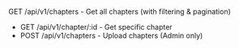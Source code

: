 GET /api/v1/chapters - Get all chapters (with filtering & pagination)
* GET /api/v1/chapter/:id - Get specific chapter
* POST /api/v1/chapters - Upload chapters (Admin only)
